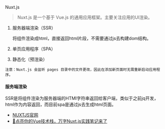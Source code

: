Nuxt.js

> Nuxt.js 是一个基于 Vue.js 的通用应用框架。主要关注应用的UI渲染。

1. 服务器端渲染（SSR）

   将组件渲染成html，直接返回html片段，不需要通过js去构建dom结构。

2. 单页应用程序（SPA）

3. 静态化（预渲染）

   



```
注意：Nuxt.js 会监听 pages 目录中的文件更改，因此在添加新页面时无需重新启动应用程序。
```



#### 服务端渲染

SSR是将组件渲染为服务器端的HTMl字符串返回给客户端，类似于之前jq开发，html作为内容返回，而目前spa是通过js去生成html页面。





* [NUXTJS官网](https://www.nuxtjs.cn/)
* [🚀点亮你的Vue技术栈，万字Nuxt.js实践笔记来了](https://juejin.im/post/6844904160324747278#heading-91)

